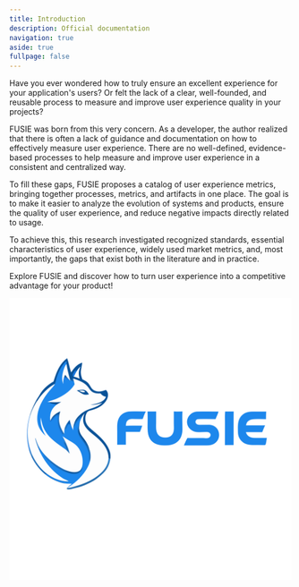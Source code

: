 ```yaml
---
title: Introduction
description: Official documentation
navigation: true
aside: true
fullpage: false
---
```


Have you ever wondered how to truly ensure an excellent experience for your application's users? Or felt the lack of a clear, well-founded, and reusable process to measure and improve user experience quality in your projects?

FUSIE was born from this very concern. As a developer, the author realized that there is often a lack of guidance and documentation on how to effectively measure user experience. There are no well-defined, evidence-based processes to help measure and improve user experience in a consistent and centralized way.

To fill these gaps, FUSIE proposes a catalog of user experience metrics, bringing together processes, metrics, and artifacts in one place. The goal is to make it easier to analyze the evolution of systems and products, ensure the quality of user experience, and reduce negative impacts directly related to usage.

To achieve this, this research investigated recognized standards, essential characteristics of user experience, widely used market metrics, and, most importantly, the gaps that exist both in the literature and in practice.

Explore FUSIE and discover how to turn user experience into a competitive advantage for your product!


![Logo de FUSIE](/fusie-blue.svg)
